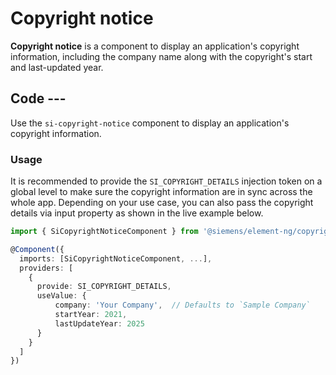 # Copyright notice

**Copyright notice** is a component to display an application's copyright information,
including the company name along with the copyright's start and last-updated year.

## Code ---

Use the `si-copyright-notice` component to display an application's copyright information.

### Usage

It is recommended to provide the `SI_COPYRIGHT_DETAILS` injection token on a global level to
make sure the copyright information are in sync across the whole app. Depending on your use case, 
you can also pass the copyright details via input property as shown in the live example below.

```ts
import { SiCopyrightNoticeComponent } from '@siemens/element-ng/copyright-notice';

@Component({
  imports: [SiCopyrightNoticeComponent, ...],
  providers: [
    {
      provide: SI_COPYRIGHT_DETAILS, 
      useValue: {
          company: 'Your Company',  // Defaults to `Sample Company`
          startYear: 2021,
          lastUpdateYear: 2025
      }
    }
  ]
})
```

<si-docs-component example="si-copyright-notice/si-copyright-notice"></si-docs-component>

<si-docs-api component="SiCopyrightNoticeComponent"></si-docs-api>

<si-docs-types></si-docs-types>
